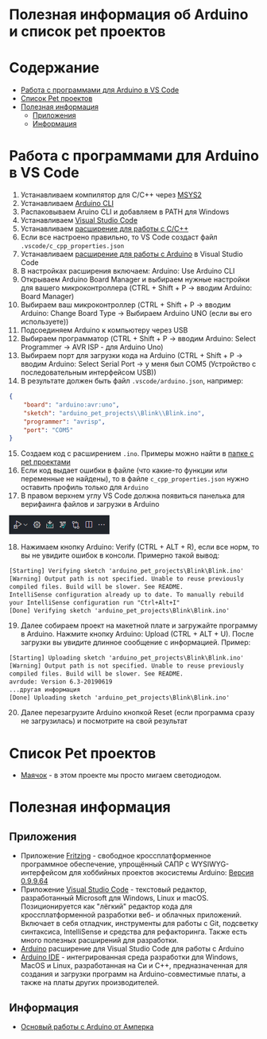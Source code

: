 <h1>Полезная информация об Arduino и список pet проектов</h1>

<h1>Содержание</h1>

- [Работа с программами для Arduino в VS Code](#работа-с-программами-для-arduino-в-vs-code)
- [Список Pet проектов](#список-pet-проектов)
- [Полезная информация](#полезная-информация)
  - [Приложения](#приложения)
  - [Информация](#информация)

# Работа с программами для Arduino в VS Code

1. Устанавливаем компилятор для C/C++ через [MSYS2](https://www.msys2.org/)
2. Устанавливаем [Arduino CLI](https://arduino.github.io/arduino-cli/0.35/installation/)
3. Распаковываем Aruino CLI и добавляем в PATH для Windows
4. Устанавливаем [Visual Studio Code](https://code.visualstudio.com/)
5. Устанавливаем [pасширение для работы с C/C++](https://marketplace.visualstudio.com/items?itemName=ms-vscode.cpptools&ssr=false#review-details)
6. Если все настроено правильно, то VS Code создаст файл `.vscode/c_cpp_properties.json`
7. Устанавливаем [расширение для работы с Arduino](https://marketplace.visualstudio.com/items?itemName=vsciot-vscode.vscode-arduino&ssr=false#review-details) в Visual Studio Code
8. В настройках расширения включаем: Arduino: Use Arduino CLI
9. Открываем Arduino Board Manager и выбираем нужные настройки для вашего микроконтроллера (CTRL + Shift + P -> вводим Arduino: Board Manager)
10. Выбираем ваш микроконтроллер (CTRL + Shift + P -> вводим Arduino: Change Board Type -> Выбираем Arduino UNO (если вы его используете))
11. Подсоединяем Arduino к компьютеру через USB
12. Выбираем программатор (CTRL + Shift + P -> вводим Arduino: Select Programmer -> AVR ISP - для Arduino Uno)
13. Выбираем порт для загрузки кода на Arduino (CTRL + Shift + P -> вводим Arduino: Select Serial Port -> у меня был COM5 (Устройство с последовательным интерфейсом USB))
14. В результате должен быть файл `.vscode/arduino.json`, например:

```json
{
    "board": "arduino:avr:uno",
    "sketch": "arduino_pet_projects\\Blink\\Blink.ino",
    "programmer": "avrisp",
    "port": "COM5"
}
```

15. Создаем код с расширением `.ino`. Примеры можно найти в [папке с pet проектами](../arduino_pet_projects/)
16. Если код выдает ошибки в файле (что какие-то функции или переменные не найдены), то в файле `c_cpp_properties.json` нужно оставить профиль только для `Arduino`
17. В правом верхнем углу VS Code должна появиться панелька для верифаинга файлов и загрузки в Arduino

<img src="../img/Arduino/ArduinoExtensionPanel.png" alt="Панель Arduino"/>

18. Нажимаем кнопку Arduino: Verify (CTRL + ALT + R), если все норм, то вы не увидите ошибок в консоли. Примерно такой вывод:

```
[Starting] Verifying sketch 'arduino_pet_projects\Blink\Blink.ino'
[Warning] Output path is not specified. Unable to reuse previously compiled files. Build will be slower. See README.
IntelliSense configuration already up to date. To manually rebuild your IntelliSense configuration run "Ctrl+Alt+I"
[Done] Verifying sketch 'arduino_pet_projects\Blink\Blink.ino'
```

19. Далее собираем проект на макетной плате и загружайте программу в Arduino. Нажмите кнопку Arduino: Upload (CTRL + ALT + U). После загрузки вы увидите длинное сообщение с информацией. Пример:

```
[Starting] Uploading sketch 'arduino_pet_projects\Blink\Blink.ino'
[Warning] Output path is not specified. Unable to reuse previously compiled files. Build will be slower. See README.
avrdude: Version 6.3-20190619
...другая информация
[Done] Uploading sketch 'arduino_pet_projects\Blink\Blink.ino'
```

20. Далее перезагрузите Arduino кнопкой Reset (если программа сразу не загрузилась) и посмотрите на свой результат

# Список Pet проектов

- [Маячок](../arduino_pet_projects/Blink/) - в этом проекте мы просто мигаем светодиодом.

# Полезная информация
## Приложения

- Приложение [Fritzing](https://fritzing.org/) - свободное кроссплатформенное программное обеспечение, упрощённый САПР с WYSIWYG-интерфейсом для хоббийных проектов экосистемы Arduino: [Версия 0.9.9.64](../files/Fritzing-0.9.9.64.pc-Compiled-Build-main.zip) 
- Приложение [Visual Studio Code](https://code.visualstudio.com/) -  текстовый редактор, разработанный Microsoft для Windows, Linux и macOS. Позиционируется как "лёгкий" редактор кода для кроссплатформенной разработки веб- и облачных приложений. Включает в себя отладчик, инструменты для работы с Git, подсветку синтаксиса, IntelliSense и средства для рефакторинга. Также есть много полезных расширений для разработки.
- [Arduino](https://marketplace.visualstudio.com/items?itemName=vsciot-vscode.vscode-arduino&ssr=false#review-details) расширение для Visual Studio Code для работы с Arduino
- [Arduino IDE](https://www.arduino.cc/en/software) - интегрированная среда разработки для Windows, MacOS и Linux, разработанная на Си и C++, предназначенная для создания и загрузки программ на Arduino-совместимые платы, а также на платы других производителей.

## Информация

- [Основый работы с Arduino от Амперка](http://wiki.amperka.ru/%D0%BA%D0%BE%D0%BD%D1%81%D0%BF%D0%B5%D0%BA%D1%82-arduino)